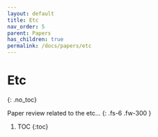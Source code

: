 ```yaml
---
layout: default
title: Etc
nav_order: 5
parent: Papers
has_children: true
permalink: /docs/papers/etc
---
```


# Etc
{: .no_toc}

Paper review related to the etc...
{: .fs-6 .fw-300 }
1. TOC
{:toc}